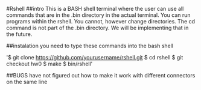 #Rshell
##intro
This is a BASH shell terminal where the user can use 
all commands that are in the .bin directory in the actual 
terminal. You can run programs within the rshell. You cannot, 
however change directories. The cd command is not part of 
the .bin directory. We will be implementing that in the future.

##instalation
you need to type these commands into the bash shell

'$ git clone  https://github.com/yourusername/rshell.git
$ cd rshell
$ git checkout hw0
$ make
$ bin/rshell'


##BUGS
have not figured out how to make it work with different connectors
on the same line 
